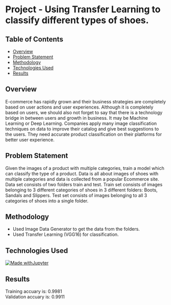 # Project - Using Transfer Learning to classify different types of shoes.

## Table of Contents
- [Overview](#Overview)
- [Problem Statement](#Problem-Statement)
- [Methodology](#Methodology)
- [Technologies Used](#Technologies-Used)
- [Results](#Result)

## Overview
E-commerce has rapidly grown and their business strategies are completely based on user actions and user experiences. Although it is completely based on users, we should also not forget to say that there is a technology bridge in between users and growth in business. It may be Machine Learning or Deep Learning. Companies apply many image classification techniques on data to improve their catalog and give best suggestions to the users. They need accurate product classification on their platforms for better user experience.

## Problem Statement
Given the images of a product with multiple categories, train a model which can classify the type of a product. Data is all about images of shoes with multiple categories and data is collected from a popular Ecommerce site. Data set consists of two folders train and test. Train set consists of images belonging to 3 different categories of shoes in 3 different folders: Boots, Sandals and Slippers. Test set consists of images belonging to all 3 categories of shoes into a single folder.

## Methodology
- Used Image Data Generator to get the data from the folders.
- Used Transfer Learning (VGG16) for classification.

## Technologies Used
[![Made withJupyter](https://img.shields.io/badge/Made%20with-Jupyter-orange?style=for-the-badge&logo=Jupyter)](https://jupyter.org/try)

## Results
Training accuary is: 0.9981<br>
Validation accuary is: 0.9911
